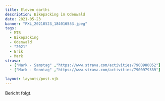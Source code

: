 ```yaml
---
title: Eleven earths
description: Bikepacking im Odenwald 
date: 2021-05-23
banner: "PXL_20210523_184016553.jpeg"
tags:
  - MTB
  - Bikepacking
  - Odenwald
  - "2021"
  - Erik
  - Mark
strava:
  - ["Mark - Samstag" ,"https://www.strava.com/activities/7900980052"]
  - ["Mark - Sonntag" ,"https://www.strava.com/activities/7900979339"]

layout: layouts/post.njk
---
```


Bericht folgt.